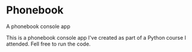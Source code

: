 # Phonebook
A phonebook console app  

This is a phonebook console app I've created as part of a Python course I attended.
Fell free to run the code.
